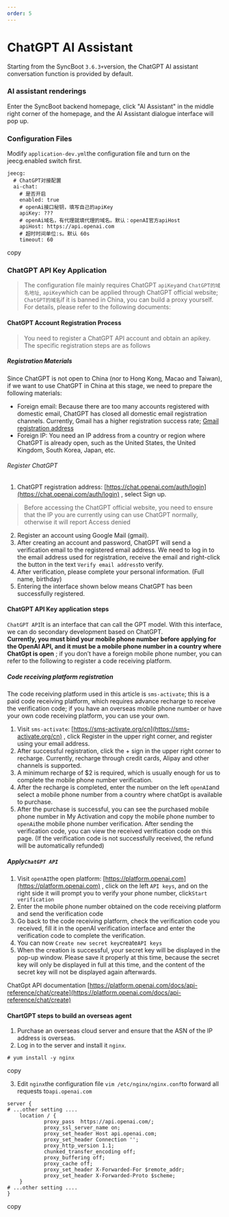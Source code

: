 ```yaml
---
order: 5
---
```


# ChatGPT AI Assistant

Starting from the SyncBoot `3.6.3+`version, the ChatGPT AI assistant conversation function is provided by default.

### AI assistant renderings

Enter the SyncBoot backend homepage, click "AI Assistant" in the middle right corner of the homepage, and the AI ​​Assistant dialogue interface will pop up.

### Configuration Files

Modify `application-dev.yml`the configuration file and turn on the jeecg.enabled switch first.

```
jeecg:
  # ChatGPT对接配置
  ai-chat:
    # 是否开启
    enabled: true
    # openAi接口秘钥，填写自己的apiKey
    apiKey: ???
    # openAi域名，有代理就填代理的域名。默认：openAI官方apiHost
    apiHost: https://api.openai.com
    # 超时时间单位:s。默认 60s
    timeout: 60
```

copy

### ChatGPT API Key Application

> The configuration file mainly requires ChatGPT `apiKey`and `ChatGPT的域名地址`, `apiKey`which can be applied through ChatGPT official website; `ChatGPT的域名`if it is banned in China, you can build a proxy yourself. For details, please refer to the following documents:

#### ChatGPT Account Registration Process

> You need to register a ChatGPT API account and obtain an apikey. The specific registration steps are as follows

##### Registration Materials

Since ChatGPT is not open to China (nor to Hong Kong, Macao and Taiwan), if we want to use ChatGPT in China at this stage, we need to prepare the following materials:

- Foreign email: Because there are too many accounts registered with domestic email, ChatGPT has closed all domestic email registration channels. Currently, Gmail has a higher registration success rate; [Gmail registration address](https://accounts.google.com/lifecycle/steps/signup/name?continue=https://mail.google.com/mail/&dsh=S-1744475335:1710122133488057&ec=asw-gmail-hero-create&flowEntry=SignUp&flowName=GlifWebSignIn&service=mail&theme=glif&TL=ADg0xR1mQrI2Mm16QHnQZjjesQoAMRl7_ZilaSV1oks9iFpIWPdlxy46L34gi_XT)
- Foreign IP: You need an IP address from a country or region where ChatGPT is already open, such as the United States, the United Kingdom, South Korea, Japan, etc.

###### Register ChatGPT

1.  ChatGPT registration address: [https://chat.openai.com/auth/login](https://chat.openai.com/auth/login) , select Sign up.

> Before accessing the ChatGPT official website, you need to ensure that the IP you are currently using can use ChatGPT normally, otherwise it will report Access denied

2.  Register an account using Google Mail (gmail).
3.  After creating an account and password, ChatGPT will send a verification email to the registered email address. We need to log in to the email address used for registration, receive the email and right-click the button in the text `Verify email address`to verify.
4.  After verification, please complete your personal information. (Full name, birthday)
5.  Entering the interface shown below means ChatGPT has been successfully registered.

#### ChatGPT API Key application steps

`ChatGPT API`It is an interface that can call the GPT model. With this interface, we can do secondary development based on ChatGPT.  
**Currently, you must bind your mobile phone number before applying for the OpenAI API, and it must be a mobile phone number in a country where ChatGpt is open** ; if you don’t have a foreign mobile phone number, you can refer to the following to register a code receiving platform.

##### Code receiving platform registration

The code receiving platform used in this article is `sms-activate`; this is a paid code receiving platform, which requires advance recharge to receive the verification code; if you have an overseas mobile phone number or have your own code receiving platform, you can use your own.

1.  Visit `sms-activate`: [https://sms-activate.org/cn](https://sms-activate.org/cn) , click Register in the upper right corner, and register using your email address.
2.  After successful registration, click the + sign in the upper right corner to recharge. Currently, recharge through credit cards, Alipay and other channels is supported.
3.  A minimum recharge of $2 is required, which is usually enough for us to complete the mobile phone number verification.
4.  After the recharge is completed, enter the number on the left `openAI`and select a mobile phone number from a country where chatGpt is available to purchase.
5.  After the purchase is successful, you can see the purchased mobile phone number in My Activation and copy the mobile phone number to `openAi`the mobile phone number verification. After sending the verification code, you can view the received verification code on this page. (If the verification code is not successfully received, the refund will be automatically refunded)

##### Apply`ChatGPT API`

1.  Visit `openAI`the open platform: [https://platform.openai.com](https://platform.openai.com) , click on the left `API keys`, and on the right side it will prompt you to verify your phone number, click`Start verification`
2.  Enter the mobile phone number obtained on the code receiving platform and send the verification code
3.  Go back to the code receiving platform, check the verification code you received, fill it in the openAI verification interface and enter the verification code to complete the verification.
4.  You can now `Create new secret key`create`API keys`
5.  When the creation is successful, your secret key will be displayed in the pop-up window. Please save it properly at this time, because the secret key will only be displayed in full at this time, and the content of the secret key will not be displayed again afterwards.

ChatGpt API documentation [https://platform.openai.com/docs/api-reference/chat/create](https://platform.openai.com/docs/api-reference/chat/create)

#### ChartGPT steps to build an overseas agent

1.  Purchase an overseas cloud server and ensure that the ASN of the IP address is overseas.
2.  Log in to the server and install it `nginx`.

```
# yum install -y nginx
```

copy

3.  Edit `nginx`the configuration file `vim /etc/nginx/nginx.conf`to forward all requests to`api.openai.com`

```
server {
# ...other setting ....
    location / {
            proxy_pass  https://api.openai.com/;
            proxy_ssl_server_name on;
            proxy_set_header Host api.openai.com;
            proxy_set_header Connection '';
            proxy_http_version 1.1;
            chunked_transfer_encoding off;
            proxy_buffering off;
            proxy_cache off;
            proxy_set_header X-Forwarded-For $remote_addr;
            proxy_set_header X-Forwarded-Proto $scheme;
    }
# ...other setting ....
}
```

copy
